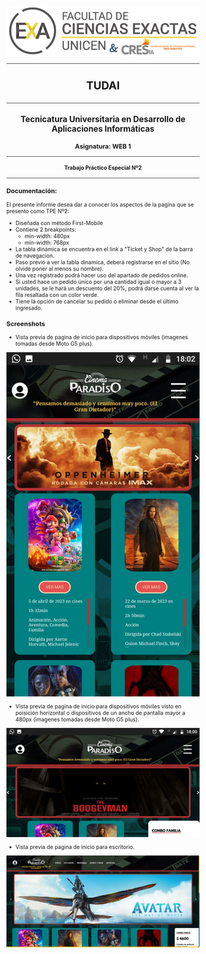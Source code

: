 [//]: ![](img/LogoExactas.png)

<div>

<p align=center>
<img src="img/LogoExactas.png" alt="logo-exactas">
</p>


---
# <p align=center> TUDAI
---
## <p align=center> Tecnicatura Universitaria en Desarrollo de Aplicaciones Informáticas

### <p align=center>Asignatura: WEB 1
---
#### <p align=center>Trabajo Práctico Especial Nº2

---

### Documentación:

El presente informe desea dar a conocer los aspectos de la pagina que se presento como TPE Nº2:

* Diseñada con método First-Mobile
* Contiene 2 breakpoints: 
  - min-width: 480px
  - min-width: 768px
* La tabla dinámica se encuentra en el link a "Ticket y Shop" de la barra de navegacion.
* Paso previo a ver la tabla dinamica, deberá registrarse en el sitio (No olvide poner al menos su nombre).
* Una vez registrado podrá hacer uso del apartado de pedidos online.
* Si usted hace un pedido único por una cantidad igual o mayor a 3 unidades, se le hará un descuento del 20%, podrá darse cuenta al ver la fila resaltada con un color verde.
* Tiene la opción de cancelar su pedido o eliminar desde el último ingresado.

### Screenshots



* Vista previa de pagina de inicio para dispositivos móviles (imagenes tomadas desde Moto G5 plus).

<p align=center>
<img src="screenshots\first-mobile.jpg" alt="vista para moviles">
</p>


* Vista previa de pagina de inicio para dispositivos móviles visto en poisición horizontal o dispositivos de un ancho de pantalla mayor a 480px (imagenes tomadas desde Moto G5 plus).

<p align=center>
<img src="screenshots/break-min-width480px.jpg" alt="vista mayor a 480px">
</p>

* Vista previa de pagina de inicio para escritorio.

<p align=center>
<img src="screenshots/desktopOpera.jpg" alt="vista escritorio">
</p>
